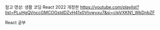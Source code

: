 참고 영상: 생활 코딩 React 2022 개정판 
https://youtube.com/playlist?list=PLuHgQVnccGMCOGstdDZvH41x0Vtvwyxu7&si=cIpVXKN1_WkDnbZF 

React 공부
